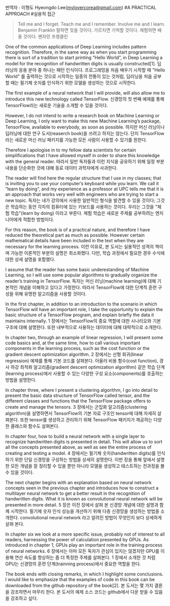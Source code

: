 번역자 : 이형도 Hyeongdo Lee(mylovercorea@gmail.com)
#A PRACTICAL APPROACH
#실용적 접근

> Tell me and I forget. Teach me and I remember. Involve me and I learn.
Benjamin Franklin
말하면 잊을 것이다. 가르치면 기억할 것이다. 체험하면 배울 것이다.
벤자민 프랭클린

One of the common applications of Deep Learning includes pattern recognition. Therefore, in the same way as when you start programming there is sort of a tradition to start printing “Hello World”, in Deep Learning a model for the recognition of handwritten digits is usually constructed[1].
딥러닝의 응용 분야 중 하나는 패턴 인식이다. 프로그래밍을 처음 배우기 시작할 때 "Hello World" 를 출력하는 것으로 시작하는 일종의 전통이 있는 것처럼, 딥러닝을 처음 공부할 때는 필기체 숫자를 인식하기 위한 모델을 생성하는 것으로 시작한다.

The first example of a neural network that I will provide, will also allow me to introduce this new technology called TensorFlow.
신경망의 첫 번째 예제를 통해 TensorFlow라는 새로운 기술을 소개할 수 있을 것이다.

However, I do not intend to write a research book on Machine Learning or Deep Learning, I only want to make this new Machine Learning’s package, TensorFlow, available to everybody, as soon as possible.
하지만 머신 러닝이나 딥러닝에 대한 연구 도서(reaserch book)을 쓰려고 하지는 않는다. 단지 TensorFlow라는 새로운 머신 러닝 패키지를 가능한 모든 사람이 사용할 수 있기를 원한다.

Therefore I apologise in to my fellow data scientists for certain simplifications that I have allowed myself in order to share this knowledge with the general reader.
따라서 일반 독자들과 이런 지식을 공유하기 위해 일정 부분 내용을 단순화한 것에 대해 동료 데이터 과학자에게 사과한다.

The reader will find here the regular structure that I use in my classes; that is inviting you to use your computer’s keyboard while you learn. We call it “learn by doing“, and my experience as a professor at UPC tells me that it is an approach that works very well with engineers who are trying to start a new topic.
독자는 내가 강의에서 사용한 일반적인 형식을 발견할 수 있을 것이다; 그것은 학습하는 동안 각자의 컴퓨터에 있는 키보드를 사용하는 것이다. 우리는 그것을 "체험 학습"(learn by doing) 이라고 부른다. 체험 학습은 새로운 주제를 공부하려는 엔지니어에게 적합한 방법이다.

For this reason, the book is of a practical nature, and therefore I have reduced the theoretical part as much as possible. However certain mathematical details have been included in the text when they are necessary for the learning process.
이런 이유로, 본 도서는 실용적인 성격의 책이며 가능한 이론적인 부분의 설명은 최소화했다. 다만, 학습 과정에서 필요한 경우 수식에 대한 상세 설명을 포함했다.

I assume that the reader has some basic underestanding of Machine Learning, so I will use some popular algorithms to gradually organize the reader’s training in TensorFlow.
독자는 머신 러닝(machine learning)에 대해 기본적인 개념을 이해하고 있다고 가정한다. 따라서 TensorFlow에 대한 단계적 훈련 구성을 위해 유명한 알고리즘을 사용할 것이다.

In the first chapter, in addition to an introduction to the scenario in which TensorFlow will have an important role, I take the opportunity to explain the basic structure of a TensorFlow program, and explain briefly the data it maintains internally.
1 장에서는 TensorFlow의 중요 역할에 대한 시나리오와 기본 구조에 대해 설명한다. 또한 내부적으로 사용하는 데이터에 대해 대략적으로 소개한다.

In chapter two, through an example of linear regression, I will present some code basics and, at the same time, how to call various important components in the learning process, such as the cost function or the gradient descent optimization algorithm.
2 장에서는 선형 회귀(linear regression) 예제를 통해 기본 코드를 살펴본다. 아울러 비용 함수(cost function), 경사 하강 최적화 알고리즘(gradient descent optimization algorithm) 같은 학습 단계(learning process)에서 사용할 수 있는 다양한 구성 요소(components)를 호출하는 방법을 설명한다.

In chapter three, where I present a clustering algorithm, I go into detail to present the basic data structure of TensorFlow called tensor, and the different classes and functions that the TensorFlow package offers to create and manage the tensors.
3 장에서는 군집화 알고리즘(clustering algorithm)을 설명하면서 TensorFlow의 기본 자료 구조인 tensor에 대해 자세히 살펴본다. 또한 tensor를 생성하고 관리하기 위해 TensorFlow 패키지가 제공하는 다양한 클래스와 함수도 살펴본다.

In chapter four, how to build a neural network with a single layer to recognize handwritten digits is presented in detail. This will allow us to sort all the concepts presented above, as well as see the entire process of creating and testing a model.
4 장에서는 필기체 숫자(handwritten digits)를 인식하기 위한 단일 신경망을 구성하는 방법을 상세히 설명한다. 이번 장을 통해 앞에서 설명한 모든 개념을 잘 정리할 수 있을 뿐만 아니라 모델을 생성하고 테스트하는 전과정을 볼 수 있을 것이다.

The next chapter begins with an explanation based on neural network concepts seen in the previous chapter and introduces how to construct a multilayer neural network to get a better result in the recognition of handwritten digits. What it is known as convolutional neural network will be presented in more detail.
5 장은 이전 장에서 살펴 본 신경망 개념에 대한 설명과 함께 시작한다. 필기체 숫자 인식 성능을 개선하기 위해 다층 신경망을 생성하는 방법을 소개한다. convolutional neural network 라고 알려진 방법이 무엇인지 보다 상세하게 살펴 본다.

In chapter six we look at a more specific issue, probably not of interest to all readers, harnessing the power of calculation presented by GPUs. As introduced in chapter 1, GPUs play an important role in the training process of neural networks.
6 장에서는 아마 모든 독자가 관심이 있지는 않겠지만 GPU를 이용해 연산 속도를 향상하는 좀 더 특정한 주제를 살펴본다. 1 장에서 소개한 것 처럼 GPU는 신경망의 훈련 단계(trainning process)에서 중요한 역할을 한다.

The book ends with closing remarks, in which I highlight some conclusions. I would like to emphasize that the examples of code in this book can be downloaded from the github repository of the book[2].
본 도서는 몇 가지 결론을 강조하면서 마무리 한다. 본 도서의 예제 소스 코드는 github에서 다운 받을 수 있음을 강조하고 싶다.


